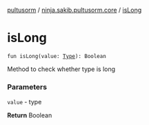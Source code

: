 [pultusorm](../index.md) / [ninja.sakib.pultusorm.core](index.md) / [isLong](.)

# isLong

`fun isLong(value: `[`Type`](http://docs.oracle.com/javase/6/docs/api/java/lang/reflect/Type.html)`): Boolean`

Method to check whether type is long

### Parameters

`value` - type

**Return**
Boolean

